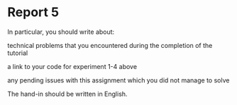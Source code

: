 # Report 5

In particular, you should write about:

technical problems that you encountered during the completion of the tutorial

a link to your code for experiment 1-4 above

any pending issues with this assignment which you did not manage to solve

The hand-in should be written in English.
